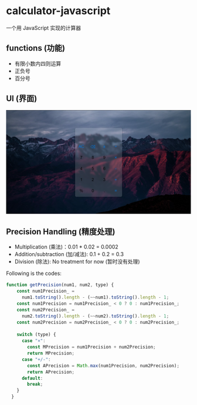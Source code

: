 # calculator-javascript

一个用 JavaScript 实现的计算器

## functions (功能)

- 有限小数内四则运算
- 正负号
- 百分号

## UI (界面)

![计算器界面](calculator_ui.png)

## Precision Handling (精度处理)

- Multiplication (乘法)：0.01 * 0.02 = 0.0002
- Addition/subtraction (加/减法): 0.1 + 0.2 = 0.3
- Division (除法): No treatment for now (暂时没有处理)

Following is the codes:

```js
function getPrecision(num1, num2, type) {
    const num1Precision_ =
      num1.toString().length - (~~num1).toString().length - 1;
    const num1Precision = num1Precision_ < 0 ? 0 : num1Precision_;
    const num2Precision_ =
      num2.toString().length - (~~num2).toString().length - 1;
    const num2Precision = num2Precision_ < 0 ? 0 : num2Precision_;

    switch (type) {
      case "×":
        const MPrecision = num1Precision + num2Precision;
        return MPrecision;
      case "+/-":
        const APrecision = Math.max(num1Precision, num2Precision);
        return APrecision;
      default:
        break;
    }
  }
```
